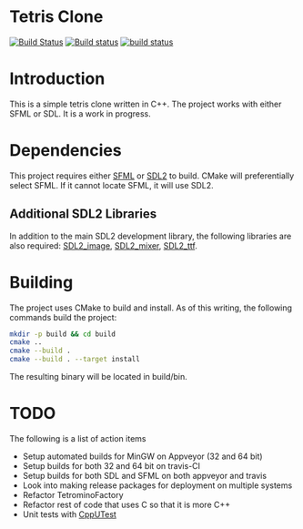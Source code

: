 # Tetris Clone
[![Build Status](https://travis-ci.org/clegg89/tetris.svg?branch=master)](https://travis-ci.org/clegg89/tetris)
[![Build status](https://ci.appveyor.com/api/projects/status/r72c16219uxpmda3?svg=true)](https://ci.appveyor.com/project/clegg89/tetris)
[![build status](https://git.corporal-clegg.com/games/tetris/badges/master/build.svg)](https://git.corporal-clegg.com/games/tetris/commits/master)

# Introduction
This is a simple tetris clone written in C++. The project works with either SFML or SDL. It is a work in progress.

# Dependencies
This project requires either [SFML](www.sfml-dev.org) or [SDL2](www.libsdl.org) to build. CMake will preferentially select SFML. If it cannot locate SFML, it will use SDL2.

## Additional SDL2 Libraries

In addition to the main SDL2 development library, the following libraries are also required: [SDL2_image](https://www.libsdl.org/projects/SDL_image), [SDL2_mixer](https://www.libsdl.org/projects/SDL_mixer), [SDL2_ttf](https://www.libsdl.org/projects/SDL_ttf).

# Building
The project uses CMake to build and install. As of this writing, the following commands build the project:
```bash
mkdir -p build && cd build
cmake ..
cmake --build .
cmake --build . --target install
```
The resulting binary will be located in build/bin.

# TODO
The following is a list of action items
* Setup automated builds for MinGW on Appveyor (32 and 64 bit)
* Setup builds for both 32 and 64 bit on travis-CI
* Setup builds for both SDL and SFML on both appveyor and travis
* Look into making release packages for deployment on multiple systems
* Refactor TetrominoFactory
* Refactor rest of code that uses C so that it is more C++
* Unit tests with [CppUTest](cpputest.github.io)
